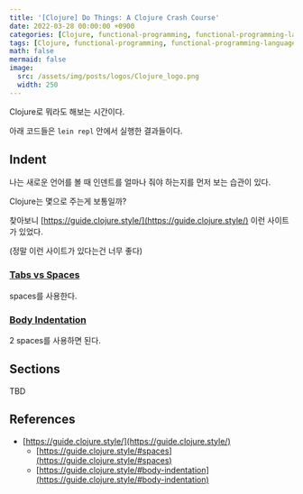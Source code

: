 ```yaml
---
title: '[Clojure] Do Things: A Clojure Crash Course'
date: 2022-03-28 00:00:00 +0900
categories: [Clojure, functional-programming, functional-programming-language]
tags: [Clojure, functional-programming, functional-programming-language]
math: false
mermaid: false
image:
  src: /assets/img/posts/logos/Clojure_logo.png
  width: 250
---
```


Clojure로 뭐라도 해보는 시간이다.

아래 코드들은 `lein repl` 안에서 실행한 결과들이다.

## Indent

나는 새로운 언어를 볼 때 인덴트를 얼마나 줘야 하는지를 먼저 보는 습관이 있다.

Clojure는 몇으로 주는게 보통일까?

찾아보니 [https://guide.clojure.style/](https://guide.clojure.style/) 이런 사이트가 있었다.

(정말 이런 사이트가 있다는건 너무 좋다)

### [Tabs vs Spaces](https://guide.clojure.style/#spaces)

spaces를 사용한다.

### [Body Indentation](https://guide.clojure.style/#body-indentation)

2 spaces를 사용하면 된다.

## Sections

TBD

## References

- [https://guide.clojure.style/](https://guide.clojure.style/)
  - [https://guide.clojure.style/#spaces](https://guide.clojure.style/#spaces)
  - [https://guide.clojure.style/#body-indentation](https://guide.clojure.style/#body-indentation)
